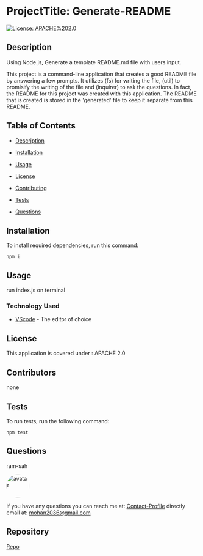 # ProjectTitle: Generate-README

[![License: APACHE%202.0](https://img.shields.io/badge/License-APACHE%202.0-green.svg)](https://opensource.org/licenses/APACHE%202.0)

## Description

Using Node.js, Generate a template README.md file with users input.

This project is a command-line application that creates a good README file by answering a few prompts. It utilizes (fs) for writing the file, (util) to promisify the writing of the file and (inquirer) to ask the questions. In fact, the README for this project was created with this application. The README that is created is stored in the 'generated' file to keep it separate from this README.

## Table of Contents   

* [Description](#description)
    
* [Installation](#Installation)
            
* [Usage](#usage)
            
* [License](#license)
            
* [Contributing](#contributors)
            
* [Tests](#tests)
            
* [Questions](#questions)

## Installation

To install required dependencies, run this command:
````
npm i
````

## Usage

run index.js on terminal

### Technology Used 
* [VScode](https://code.visualstudio.com/) - The editor of choice
    
## License

This application is covered under : APACHE 2.0

## Contributors

none

## Tests

To run tests, run the following command:
````
npm test
````

## Questions

ram-sah
                
<img src="https://github.com/ram-sah.png" alt="avatar" style="border-radius: 30px" width="60" />
            
If you have any questions you can reach me at: 
 [Contact-Profile](https://github.com/ram-sah) directly email at: mohan2036@gmail.com

## Repository

 [Repo](https://github.com/ram-sah/Generate-README)

    